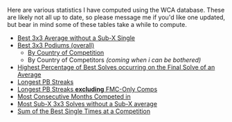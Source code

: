 Here are various statistics I have computed using the WCA database. These are likely not all up to date, so please message me if you'd like one updated, but bear in mind some of these tables take a while to compute.

* [Best 3x3 Average without a Sub-X Single](bestaveragewithoutsubxsingle.html)
* [Best 3x3 Podiums (overall)](best3x3podiums.html)
	* [By Country of Competition](best3x3podiumcountries.html)
	* By Country of Competitors *(coming when i can be bothered)*
* [Highest Percentage of Best Solves occurring on the Final Solve of an Average](mostbestaslastsolve.html)
* [Longest PB Streaks](pbstreakincfmc.html)
* [Longest PB Streaks **excluding** FMC-Only Comps](pbstreakexcfmc.html)
* [Most Consecutive Months Competed in](monthstreaks.html)
* [Most Sub-X 3x3 Solves without a Sub-X average](subxsinglewithoutxaverage.html)
* [Sum of the Best Single Times at a Competition](sumbesttimes.html)
